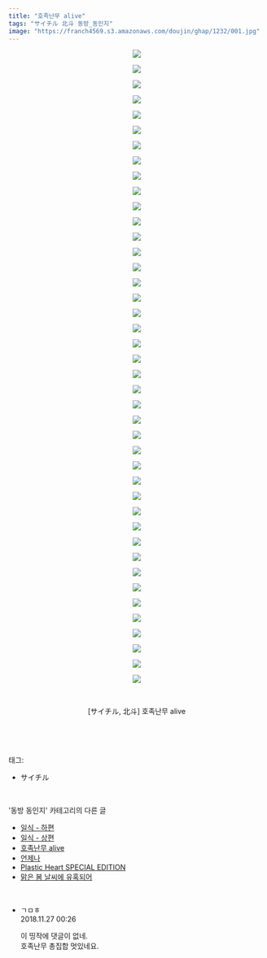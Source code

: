 ```yaml
---
title: "호족난무 alive"
tags: "サイチル 北斗 동방_동인지"
image: "https://franch4569.s3.amazonaws.com/doujin/ghap/1232/001.jpg"
---
```

<div class="article">
<p style="text-align: center; clear: none; float: none;"><img src="{{ site.imgserver2 }}/ghap/1232/001.jpg"/></p>
<p style="text-align: center; clear: none; float: none;"><img src="{{ site.imgserver2 }}/ghap/1232/002.jpg"/></p>
<p style="text-align: center; clear: none; float: none;"><img src="{{ site.imgserver2 }}/ghap/1232/003.jpg"/></p>
<p style="text-align: center; clear: none; float: none;"><img src="{{ site.imgserver2 }}/ghap/1232/004.jpg"/></p>
<p style="text-align: center; clear: none; float: none;"><img src="{{ site.imgserver2 }}/ghap/1232/005.jpg"/></p>
<p style="text-align: center; clear: none; float: none;"><img src="{{ site.imgserver2 }}/ghap/1232/006.jpg"/></p>
<p style="text-align: center; clear: none; float: none;"><img src="{{ site.imgserver2 }}/ghap/1232/007.jpg"/></p>
<p style="text-align: center; clear: none; float: none;"><img src="{{ site.imgserver2 }}/ghap/1232/008.jpg"/></p>
<p style="text-align: center; clear: none; float: none;"><img src="{{ site.imgserver2 }}/ghap/1232/009.jpg"/></p>
<p style="text-align: center; clear: none; float: none;"><img src="{{ site.imgserver2 }}/ghap/1232/010.jpg"/></p>
<p style="text-align: center; clear: none; float: none;"><img src="{{ site.imgserver2 }}/ghap/1232/011.jpg"/></p>
<p style="text-align: center; clear: none; float: none;"><img src="{{ site.imgserver2 }}/ghap/1232/012.jpg"/></p>
<p style="text-align: center; clear: none; float: none;"><img src="{{ site.imgserver2 }}/ghap/1232/013.jpg"/></p>
<p style="text-align: center; clear: none; float: none;"><img src="{{ site.imgserver2 }}/ghap/1232/014.jpg"/></p>
<p style="text-align: center; clear: none; float: none;"><img src="{{ site.imgserver2 }}/ghap/1232/015.jpg"/></p>
<p style="text-align: center; clear: none; float: none;"><img src="{{ site.imgserver2 }}/ghap/1232/016.jpg"/></p>
<p style="text-align: center; clear: none; float: none;"><img src="{{ site.imgserver2 }}/ghap/1232/017.jpg"/></p>
<p style="text-align: center; clear: none; float: none;"><img src="{{ site.imgserver2 }}/ghap/1232/018.jpg"/></p>
<p style="text-align: center; clear: none; float: none;"><img src="{{ site.imgserver2 }}/ghap/1232/019.jpg"/></p>
<p style="text-align: center; clear: none; float: none;"><img src="{{ site.imgserver2 }}/ghap/1232/020.jpg"/></p>
<p style="text-align: center; clear: none; float: none;"><img src="{{ site.imgserver2 }}/ghap/1232/021.jpg"/></p>
<p style="text-align: center; clear: none; float: none;"><img src="{{ site.imgserver2 }}/ghap/1232/022.jpg"/></p>
<p style="text-align: center; clear: none; float: none;"><img src="{{ site.imgserver2 }}/ghap/1232/023.jpg"/></p>
<p style="text-align: center; clear: none; float: none;"><img src="{{ site.imgserver2 }}/ghap/1232/024.jpg"/></p>
<p style="text-align: center; clear: none; float: none;"><img src="{{ site.imgserver2 }}/ghap/1232/025.jpg"/></p>
<p style="text-align: center; clear: none; float: none;"><img src="{{ site.imgserver2 }}/ghap/1232/026.jpg"/></p>
<p style="text-align: center; clear: none; float: none;"><img src="{{ site.imgserver2 }}/ghap/1232/027.jpg"/></p>
<p style="text-align: center; clear: none; float: none;"><img src="{{ site.imgserver2 }}/ghap/1232/028.jpg"/></p>
<p style="text-align: center; clear: none; float: none;"><img src="{{ site.imgserver2 }}/ghap/1232/029.jpg"/></p>
<p style="text-align: center; clear: none; float: none;"><img src="{{ site.imgserver2 }}/ghap/1232/030.jpg"/></p>
<p style="text-align: center; clear: none; float: none;"><img src="{{ site.imgserver2 }}/ghap/1232/031.jpg"/></p>
<p style="text-align: center; clear: none; float: none;"><img src="{{ site.imgserver2 }}/ghap/1232/032.jpg"/></p>
<p style="text-align: center; clear: none; float: none;"><img src="{{ site.imgserver2 }}/ghap/1232/033.jpg"/></p>
<p style="text-align: center; clear: none; float: none;"><img src="{{ site.imgserver2 }}/ghap/1232/034.jpg"/></p>
<p style="text-align: center; clear: none; float: none;"><img src="{{ site.imgserver2 }}/ghap/1232/035.jpg"/></p>
<p style="text-align: center; clear: none; float: none;"><img src="{{ site.imgserver2 }}/ghap/1232/036.jpg"/></p>
<p style="text-align: center; clear: none; float: none;"><img src="{{ site.imgserver2 }}/ghap/1232/037.jpg"/></p>
<p style="text-align: center; clear: none; float: none;"><img src="{{ site.imgserver2 }}/ghap/1232/038.jpg"/></p>
<p style="text-align: center; clear: none; float: none;"><img src="{{ site.imgserver2 }}/ghap/1232/039.jpg"/></p>
<p style="text-align: center; clear: none; float: none;"><img src="{{ site.imgserver2 }}/ghap/1232/040.jpg"/></p>
<p style="text-align: center; clear: none; float: none;"><img src="{{ site.imgserver2 }}/ghap/1232/041.jpg"/></p>
<p style="text-align: center; clear: none; float: none;"><img src="{{ site.imgserver2 }}/ghap/1232/042.jpg"/></p>
<p style="text-align: center; clear: none; float: none;"><br/></p>
<p style="text-align: center; clear: none; float: none;">[サイチル, 北斗] 호족난무 alive</p>
<p><br/></p>
</div><br/>
<div class="tagTrail">
<p>태그: </p>
<ul>
<li>サイチル</li>
</ul>
</div><br/>
<div class="another">
<p>'동방 동인지' 카테고리의 다른 글</p>
<ul>
<li><a href="/ghap_1235">일식 - 하편</a></li>
<li><a href="/ghap_1234">일식 - 상편</a></li>
<li><a href="/ghap_1232">호족난무 alive</a></li>
<li><a href="/ghap_1231">언제나</a></li>
<li><a href="/ghap_1230">Plastic Heart SPECIAL EDITION</a></li>
<li><a href="/ghap_1229">맑은 봄 날씨에 유혹되어</a></li>
</ul>
</div><br/>
<div class="cb_module cb_fluid">
<div class="cb_wrt cb_profile">
<div class="comment">
<ul>
<li class="cb_thumb_off" id="comment15378944">
<div class="cb_comment_area">
<div class="cb_info_area">
<div class="cb_section">
<span class="cb_nick_name">ㄱㅁㅎ</span>
</div>
<div class="cb_section">
<span class="cb_date">2018.11.27 00:26 </span>
</div>
</div>
<div class="cb_dsc_comment">
<p class="cb_dsc">
											이 띵작에 댓글이 없네.<br/>
호족난무 총집합 멋있네요.
										</p>
</div>
</div></li>
</ul>
</div>
</div><!-- commentList close -->
</div><br/>
